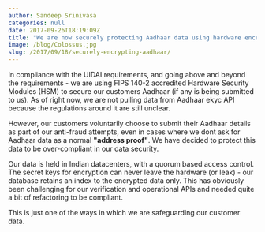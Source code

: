 ```yaml
---
author: Sandeep Srinivasa
categories: null
date: 2017-09-26T18:19:09Z
title: "We are now securely protecting Aadhaar data using hardware encryption"
image: /blog/Colossus.jpg
slug: /2017/09/18/securely-encrypting-aadhaar/
---
```


In compliance with the UIDAI requirements, and going above and beyond the requirements - we are using  FIPS 140-2 accredited Hardware Security Modules (HSM) to
secure our customers Aadhaar (if any is being submitted to us). As of right now, we are not pulling data from Aadhaar ekyc API because the regulations around it are 
still unclear.

However, our customers voluntarily choose to submit their Aadhaar details as part of our anti-fraud attempts, even in cases where we dont ask for Aadhaar data as a normal **"address proof"**. We have decided to protect this data to be over-compliant in our data security.

Our data is held in Indian datacenters, with a quorum based access control. The secret keys for encryption can never leave the hardware (or leak) - our database retains an index to the encrypted data only.
This has obviously been challenging for our verification and operational APIs and needed quite a bit of refactoring to be compliant.

This is just one of the ways in which we are safeguarding our customer data.